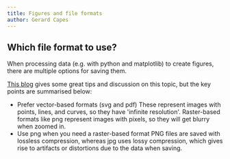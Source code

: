 ```yaml
---
title: Figures and file formats
author: Gerard Capes
---
```

## Which file format to use?
When processing data (e.g. with python and matplotlib) to create figures, there are multiple options for saving them.

[This blog](https://btjanaka.net/blog/matplotlib-figures/) gives some great tips and discussion on this topic, 
but the key points are summarised below:

- Prefer vector-based formats (svg and pdf)
  These represent images with points, lines, and curves, so they have 'infinite resolution'.
  Raster-based formats like png represent images with pixels, so they will get blurry when zoomed in.
- Use png when you need a raster-based format
  PNG files are saved with lossless compression, whereas jpg uses lossy compression, which gives rise to artifacts
  or distortions due to the data when saving.
